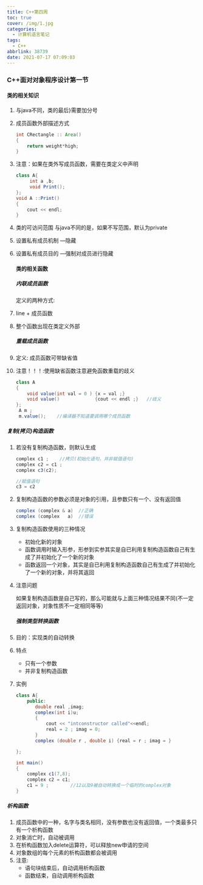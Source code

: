 ```yaml
---
title: C++第四周
toc: true
cover: /img/1.jpg
categories:
  - 计算机语言笔记
tags:
  - C++
abbrlink: 38739
date: 2021-07-17 07:09:03
---
```


### C++面对对象程序设计第一节

#### 类的相关知识

1. 与java不同，类的最后}需要加分号

2. 成员函数外部描述方式<!-- more -->

   ```java
   int CRectangle :: Area()
   {
       return weight*high;
   }
   ```

   

3. 注意：如果在类外写成员函数，需要在类定义中声明

   ```java
   class A{
        int a ,b;
        void Print();
   };
   void A ::Print()
   {
       cout << endl;
   }
   ```

4. 类的可访问范围
   与java不同的是，如果不写范围，默认为private

5. 设置私有成员机制 —隐藏

6. 设置私有成员目的 —强制对成员进行隐藏

   #### 类的相关函数

   ##### 内联成员函数

   定义的两种方式:

7. line + 成员函数

8. 整个函数出现在类定义外部

   ##### 重载成员函数

9. 定义: 成员函数可带缺省值

10. 注意！！！:使用缺省函数注意避免函数重载的歧义

    ```java
    class A
    {
        void value(int val = 0 ) {x = val ;}
        void value()             {cout << endl ;}   //歧义
    };
     A m ;
     m.value();    //编译器不知道要调用哪个成员函数
    ```

##### 复制(拷贝)构造函数

1. 若没有复制构造函数，则默认生成

   ```java
   complex c1 ;    //拷贝(初始化语句，并非赋值语句)
   complex c2 = c1 ;
   complex c3(c2);
   
   //赋值语句
   c3 = c2
   ```

2. 复制构造函数的参数必须是对象的引用，且参数只有一个、没有返回值

   ```java
   complex (complex & a)  //正确
   complex (complex   a)  //错误
   ```

3. 复制构造函数使用的三种情况

   - 初始化新的对象
   - 函数调用时输入形参，形参到实参其实是自已利用复制构造函数自己有生成了并初始化了一个新的对象
   - 函数返回一个对象，其实是自已利用复制构造函数自己有生成了并初始化了一个新的对象，并将其返回

4. 注意问题

   如果复制构造函数是自己写的，那么可能就与上面三种情况结果不同(不一定返回对象，对象性质不一定相同等等)

   ##### 强制类型转换函数

5. 目的：实现类的自动转换

6. 特点

   - 只有一个参数
   - 并非复制构造函数

7. 实例

   ```java
   class A{
       public:
          double real ,imag;
          complex(int i)u;
          {
              cout << "intconstructor called"<<endl;
              real = 2 ; imag = 0;
          }
          complex (double r , double i) {real = r ; imag = }
   
   };
   
   int main()
   {
       complex c1(7,8);
       complex c2 = c1;
       c1 = 9 ;        //12以及9被自动转换成一个临时的complex对象
   }
   ```

##### 析构函数

1. 成员函数中的一种，名字与类名相同，没有参数也没有返回值，一个类最多只有一个析构函数
2. 对象消亡时，自动被调用
3. 在析构函数加入delete运算符，可以释放new申请的空间
4. 对象数组的每个元素的析构函数都会被调用
5. 注意:
   - 语句块结束后，自动调用析构函数
   - 函数结束，自动调用析构函数
